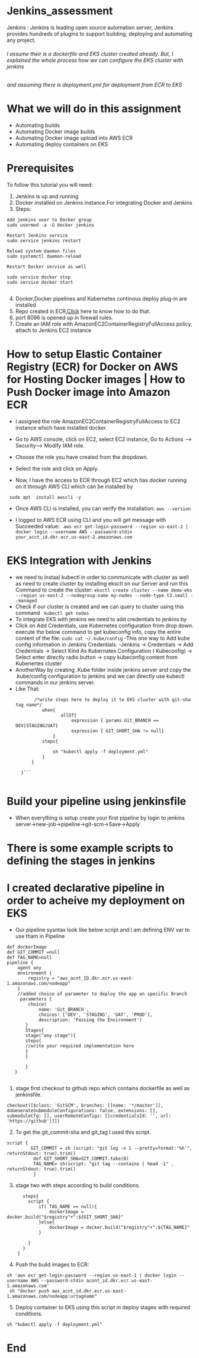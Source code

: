 # Jenkins_assessment

Jenkins : Jenkins is leading open source automation server, Jenkins provides hundreds of plugins to support building, deploying and automating any project.
###### I assume their is a dockerfile and EKS cluster created already. But, I explained the whole process how we can configure the EKS cluster with jenkins
###### and assuming there is deployment.yml for deployment from ECR to EKS
# What we will do in this assignment
- Automating builds
- Automating Docker image builds
- Automating Docker image upload into AWS ECR
- Automating deploy containers on EKS
# Prerequisites
To follow this tutorial you will need:

1. Jenkins is up and running
2. Docker installed on Jenkins instance.For integrating Docker and Jenkins
3. Steps:
```
Add jenkins user to Docker group
sudo usermod -a -G docker jenkins

Restart Jenkins service
sudo service jenkins restart

Reload system daemon files
sudo systemctl daemon-reload

Restart Docker service as well

sudo service docker stop
sudo service docker start 
 
``` 
4. Docker,Docker pipelines and Kubernetes continous deploy plug-in are installed
5. Repo created in ECR,[Click](https://docs.aws.amazon.com/AmazonECR/latest/userguide/repository-create.html) here to know how to do that.
6. port 8096 is opened up in firewall rules. 
7. Create an IAM role with AmazonEC2ContainerRegistryFullAccess policy, attach to Jenkins EC2 instance
# How to setup Elastic Container Registry (ECR) for Docker on AWS for Hosting Docker images | How to Push Docker image into Amazon ECR
- I assigned the role AmazonEC2ContainerRegistryFullAccess to EC2 instance which have installed docker.

- Go to AWS console, click on EC2, select EC2 instance, Go to Actions --> Security--> Modify IAM role.
- Choose the role you have created from the dropdown.
- Select the role and click on Apply.
- Now, I have the access to ECR through EC2 which has docker running on it through AWS CLI which can be installed by

``` sudo apt  install awscli -y```

- Once AWS CLI is installed, you can verify the installation:
```aws --version```

- I logged to AWS ECR using CLI and you will get message with Succeeded value:
``` aws ecr get-login-password --region us-east-2 | docker login --username AWS --password-stdin your_acct_id.dkr.ecr.us-east-2.amazonaws.com```
# EKS Integration with Jenkins
- we need to instaal kubectl in order to communicate with cluster as well as need to create cluster by installing eksctl on our Server and run this Command to create the cluster:
```eksctl create cluster --name demo-eks --region us-east-2 --nodegroup-name my-nodes --node-type t3.small --managed```
- Check if our cluster is created and we can query to cluster using this command
``` kubectl get nodes```
- To integrate EKS with jenkins we need to add credentials to jenkins by 
- Click on Add Credentials, use Kubernetes configuration from drop down.
execute the below command to get kubeconfig info, copy the entire content of the file:
```sudo cat ~/.kube/config```
-This one way to Add kube config information in Jenkins Credentials.
-Jenkins -> Credentials -> Add Credentials -> Select Kind As Kubernates
Configuration ( Kubeconfig) -> Select enter directly radio button -> copy
kubeconfig content from Kubenertes cluster
- AnotherWay by creating .Kube folder inside jenkins server and copy the .kube/config configuration to jenkins and we can directly use kubectl commands in our jenkins server.
- Like That:
  ```   stage('Deploy'){
         /*write steps here to deploy it to EKS cluster with git-sha tag name*/
            when{
                   allOf{
                       expression { params.Git_BRANCH == DEV|STAGING|UAT} 
                       expression { GIT_SHORT_SHA != null}
                }
            steps{
               
                sh "kubectl apply -f deployment.yml"
            }
        }
   
    }```


# Build your pipeline using jenkinsfile
- When everything is setup create your first pipeline by login to jenkins server->new-job->pipeline->git-scm->Save->Apply
# There is some example scripts to defining the stages in jenkins
# I created declarative pipeline in order to acheive my deployment on EKS
- Our pipeline sysntax look like below script and I am defining ENV var to use tham in Pipeline
```
def dockerImage
def GIT_COMMIT =null
def TAG_NAME=null
pipeline {
    agent any
    environment {
        registry = "aws_acnt_ID.dkr.ecr.us-east-1.amazonaws.com/nodeapp"
    }
    //added choice of parameter to deploy the app on specific Branch
     parameters {
        choice(
            name: 'Git_BRANCH',
            choices: ['DEV', 'STAGING', 'UAT', 'PROD'],
            description: 'Passing the Environment')
       }
       Stages{
       stage("any stage"){
       steps{
       //write your required implementation here
       }
       }
       
       }
   }
   
   ```
1. stage first checkout to github repo which contains dockerfile as well as jenkinsfile.

``` 
checkout([$class: 'GitSCM', branches: [[name: '*/master']], doGenerateSubmoduleConfigurations: false, extensions: [], submoduleCfg: [], userRemoteConfigs: [[credentialsId: '', url: 'https://github']]])
```

2. To get the git_commit-sha and git_tag I used this script.
```
script {
         GIT_COMMIT = sh (script: "git log -n 1 --pretty=format:'%h'", returnStdout: true).trim()
          def GIT_SHORT_SHA=GIT_COMMIT.take(8)
          TAG_NAME= sh(script: "git tag --contains | head -1" , returnStdout: true).trim()
          } 
```
3. stage two with steps according to build conditions. 
``` stage('Building image') {
      steps{
        script {
            if( TAG_NAME == null){
                dockerImage = docker.build("$registry"+":${GIT_SHORT_SHA}"
            }else{
                dockerImage = docker.build("$registry"+":${TAG_NAME}"
            }
            
        }
      }
    } 
 ```
4. Push the build images to ECR:

``` 
sh 'aws ecr get-login-password --region us-east-1 | docker login --username AWS --password-stdin acont_id.dkr.ecr.us-east-1.amazonaws.com'
 sh "docker push aws_acnt_id.dkr.ecr.us-east-1.amazonaws.com/nodeapp:urtagname" 
```
                
5. Deploy container to EKS using this script in deploy stages with required conditions.

``` 
sh "kubectl apply -f deployment.yml" 
```

# End



